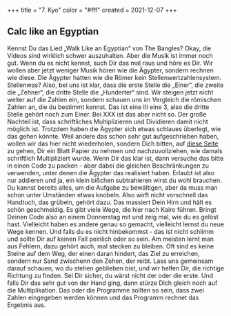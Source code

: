 +++
title = "7. Kyo"
color = "#fff"
created = 2021-12-07
+++

<script lang="ts">
  import Figure from '$lib/components/Figure.svelte';
</script>

## Calc like an Egyptian

Kennst Du das Lied „Walk Like an Egyptian“ von The Bangles? Okay, die Videos sind wirklich schwer auszuhalten. Aber die
Musik ist immer noch gut. Wenn du es nicht kennst, such Dir das mal raus und höre es Dir. Wir wollen aber jetzt weniger
Musik hören wie die Ägypter, sondern rechnen wie diese. Die Ägypter hatten wie die Römer kein Stellenwertzahlensystem.
Stellenwas? Also, bei uns ist klar, dass die erste Stelle die „Einer“, die zweite die „Zehner“, die dritte Stelle die
„Hunderter“ sind. Wir steigen jetzt nicht weiter auf die Zahlen ein, sondern schauen uns im Vergleich die römischen
Zahlen an, die du bestimmt kennst. Das ist eine III eine 3, also die dritte Stelle gehört noch zum Einer. Bei XXX ist
das aber nicht so. Der große Nachteil ist, dass schriftliches Multiplizieren und Dividieren damit nicht möglich ist.
Trotzdem haben die Ägypter sich etwas schlaues überlegt, wie das gehen könnte. Weil andere das schon sehr gut
aufgeschrieben haben, wollen wir das hier nicht wiederholen, sondern Dich bitten, auf
[diese Seite](http://www.spasslernen.de/geschichte/ges2.htm) zu gehen, Dir ein Blatt Papier zu nehmen und
nachzuvollziehen, wie damals schriftlich Multipliziert wurde. Wenn Dir das klar ist, dann versuche das bitte in einen
Code zu packen - aber dabei die gleichen Beschränkungen zu verwenden, unter denen die Ägypter das realisiert haben.
Erlaubt ist also nur addieren und ja, ein klein bißchen subtrahieren wirst du wohl brauchen. Du kannst bereits alles, um
die Aufgabe zu bewältigen, aber da muss man schon unter Umständen etwas knobeln. Also wirft nicht vorschnell das
Handtuch, das grübeln, gehört dazu. Das massiert Dein Hirn und hält es schön geschmeidig. Es gibt viele Wege, die hier
nach Kairo führen. Bringt Deinen Code also an einem Donnerstag mit und zeig mal, wie du es gelöst hast. Vielleicht haben
es andere genau so gemacht, vielleicht lernst du neue Wege kennen. Und falls du es nicht hinbekommst - das ist nicht
schlimm und sollte Dir auf keinen Fall peinlich oder so sein. Am meisten lernt man aus Fehlern, dazu gehört auch, mal
stecken zu bleiben. Oft sind es keine Steine auf dem Weg, der einen daran hindert, das Ziel zu erreichen, sondern nur
Sand zwischenn den Zehen, der reibt. Lass uns gemeinsam darauf schauen, wo du stehen geblieben bist, und wir helfen Dir,
die richtige Richtung zu finden. Sei Dir sicher, du wärst nicht der oder die erste. Und falls Dir das sehr gut von der
Hand ging, dann stürze Dich gleich noch auf die Multiplikation. Das oder die Programme sollten so sein, dass zwei Zahlen
eingegeben werden können und das Programm rechnet das Ergebnis aus.
